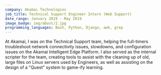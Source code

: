 ```yaml
---
company: Akamai Technologies
job_title: Technical Support Engineer Intern (Web Support)
date_range: January 2019 - May 2019
image_badge: img/about/2.jpg
programming_languages: Bash, Python, Django, awk, grep
---
```


At Akamai, I was on the Technical Support team, helping the full-timers troubleshoot network connectivity issues, slowdowns, and configuration issues on the Akamai Intelligent Edge Platform. I also served as the internal scripter for the team, creating tools to assist with the cleaning up of old, large files on Linux servers used by Engineers, as well as assisting on the design of a "Quest" system to game-ify learning.
